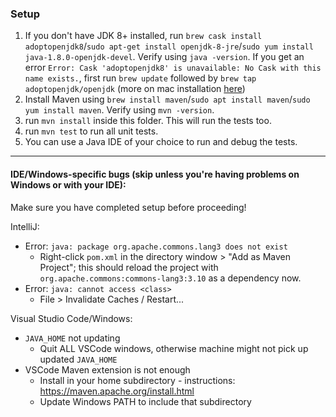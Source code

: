 ### Setup
1. If you don't have JDK 8+ installed, run `brew cask install adoptopenjdk8`/`sudo apt-get install openjdk-8-jre`/`sudo yum install java-1.8.0-openjdk-devel`. Verify using `java -version`. If you get an error `Error: Cask 'adoptopenjdk8' is unavailable: No Cask with this name exists.`, first run `brew update` followed by `brew tap adoptopenjdk/openjdk` (more on mac installation [here](https://mkyong.com/java/how-to-install-java-on-mac-osx/))
2. Install Maven using `brew install maven`/`sudo apt install maven`/`sudo yum install maven`. Verify using `mvn -version`.
3. run `mvn install` inside this folder. This will run the tests too.
4. run `mvn test` to run all unit tests.
5. You can use a Java IDE of your choice to run and debug the tests.

---------------------------------------

#### IDE/Windows-specific bugs (skip unless you're having problems on Windows or with your IDE):
Make sure you have completed setup before proceeding!

IntelliJ:
- Error: `java: package org.apache.commons.lang3 does not exist`
    - Right-click `pom.xml` in the directory window > "Add as Maven Project"; this should reload the project with `org.apache.commons:commons-lang3:3.10` as a dependency now.
- Error: `java: cannot access <class>`
    - File > Invalidate Caches / Restart...

Visual Studio Code/Windows:
- `JAVA_HOME` not updating
    - Quit ALL VSCode windows, otherwise machine might not pick up updated `JAVA_HOME`
- VSCode Maven extension is not enough
    - Install in your home subdirectory - instructions: https://maven.apache.org/install.html
    - Update Windows PATH to include that subdirectory
